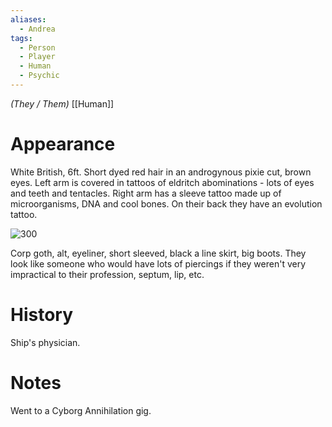 ```yaml
---
aliases:
  - Andrea
tags:
  - Person
  - Player
  - Human
  - Psychic
---
```

*(They / Them)*
[[Human]]
# Appearance

White British, 6ft. Short dyed red hair in an androgynous pixie cut,  brown eyes. 
Left arm is covered in tattoos of eldritch abominations - lots of eyes and teeth and tentacles. 
Right arm has a sleeve tattoo made up of microorganisms, DNA and cool bones. On their back they have an evolution tattoo.

![300](https://3.bp.blogspot.com/_IUYlNU10BMY/SjDGG3Zp7PI/AAAAAAAARw0/w_WG6P9BznU/s400/Scientific-tattoos-23.jpg)

Corp goth, alt, eyeliner, short sleeved, black a line skirt, big boots. They look like someone who would have lots of piercings if they weren't very impractical to their profession, septum, lip, etc.
# History

Ship's physician.

# Notes

Went to a Cyborg Annihilation gig.